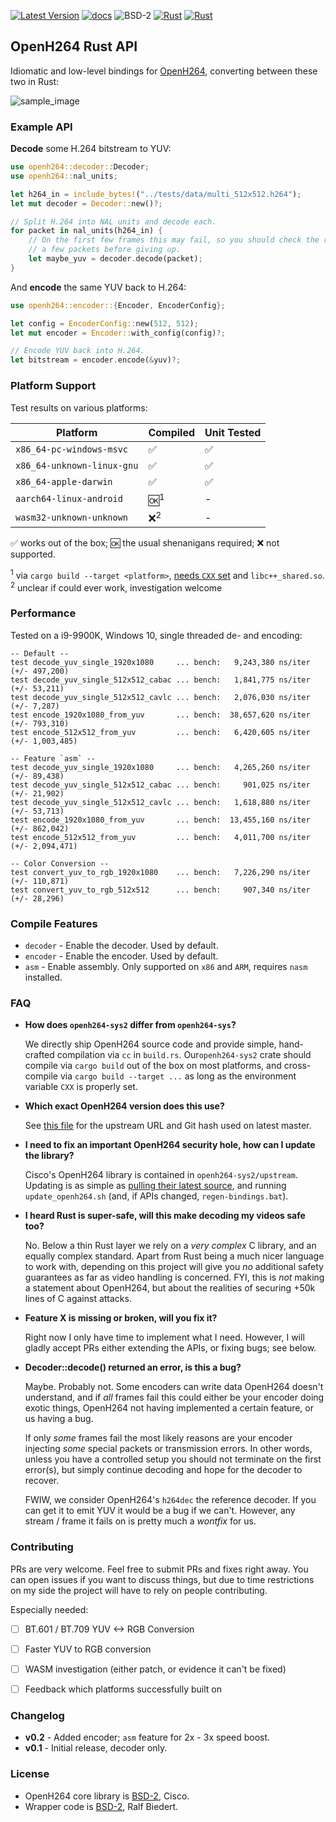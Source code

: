 
[![Latest Version]][crates.io]
[![docs]][docs.rs]
![BSD-2]
[![Rust](https://img.shields.io/badge/rust-1.53%2B-blue.svg?maxAge=3600)](https://github.com/ralfbiedert/openh264-rust)
[![Rust](https://github.com/ralfbiedert/openh264-rust/actions/workflows/rust.yml/badge.svg)](https://github.com/ralfbiedert/openh264-rust/actions/workflows/rust.yml)

## OpenH264 Rust API

Idiomatic and low-level bindings for [OpenH264](https://github.com/cisco/openh264), converting between these two in Rust:

![sample_image](https://media.githubusercontent.com/media/ralfbiedert/openh264-rust/master/gfx/title3.jpg)


### Example API

**Decode** some H.264 bitstream to YUV:
```rust
use openh264::decoder::Decoder;
use openh264::nal_units;

let h264_in = include_bytes!("../tests/data/multi_512x512.h264");
let mut decoder = Decoder::new()?;

// Split H.264 into NAL units and decode each.
for packet in nal_units(h264_in) {
    // On the first few frames this may fail, so you should check the result
    // a few packets before giving up.
    let maybe_yuv = decoder.decode(packet);
}
```


And **encode** the same YUV back to H.264:
```rust
use openh264::encoder::{Encoder, EncoderConfig};

let config = EncoderConfig::new(512, 512);
let mut encoder = Encoder::with_config(config)?;

// Encode YUV back into H.264.
let bitstream = encoder.encode(&yuv)?;
```

### Platform Support

Test results on various platforms:

| Platform | Compiled | Unit Tested |
| --- | --- | --- |
| `x86_64-pc-windows-msvc` | ✅ | ✅ |
| `x86_64-unknown-linux-gnu` | ✅ | ✅ |
| `x86_64-apple-darwin` | ✅ | ✅ |
| `aarch64-linux-android` | 🆗<sup>1</sup>  | - |
| `wasm32-unknown-unknown` | ❌<sup>2</sup> | - |

✅ works out of the box;
🆗 the usual shenanigans required;
❌ not supported.

<sup>1</sup> via `cargo build --target <platform>`, [needs `CXX` set](https://cheats.rs/#cross-compilation) and `libc++_shared.so`. <br/>
<sup>2</sup> unclear if could ever work, investigation welcome


### Performance

Tested on a i9-9900K, Windows 10, single threaded de- and encoding:

```
-- Default --
test decode_yuv_single_1920x1080     ... bench:   9,243,380 ns/iter (+/- 497,200)
test decode_yuv_single_512x512_cabac ... bench:   1,841,775 ns/iter (+/- 53,211)
test decode_yuv_single_512x512_cavlc ... bench:   2,076,030 ns/iter (+/- 7,287)
test encode_1920x1080_from_yuv       ... bench:  38,657,620 ns/iter (+/- 793,310)
test encode_512x512_from_yuv         ... bench:   6,420,605 ns/iter (+/- 1,003,485)

-- Feature `asm` --
test decode_yuv_single_1920x1080     ... bench:   4,265,260 ns/iter (+/- 89,438)
test decode_yuv_single_512x512_cabac ... bench:     901,025 ns/iter (+/- 21,902)
test decode_yuv_single_512x512_cavlc ... bench:   1,618,880 ns/iter (+/- 53,713)
test encode_1920x1080_from_yuv       ... bench:  13,455,160 ns/iter (+/- 862,042)
test encode_512x512_from_yuv         ... bench:   4,011,700 ns/iter (+/- 2,094,471)

-- Color Conversion --
test convert_yuv_to_rgb_1920x1080    ... bench:   7,226,290 ns/iter (+/- 110,871)
test convert_yuv_to_rgb_512x512      ... bench:     907,340 ns/iter (+/- 28,296)
```

### Compile Features

- `decoder` - Enable the decoder. Used by default.
- `encoder` - Enable the encoder. Used by default.
- `asm` - Enable assembly. Only supported on `x86` and `ARM`, requires `nasm` installed.

### FAQ

- **How does `openh264-sys2` differ from `openh264-sys`?**

  We directly ship OpenH264 source code and provide simple, hand-crafted compilation via `cc` in `build.rs`. Our`openh264-sys2` crate should compile via `cargo build` out of the box on most platforms, and cross-compile via `cargo build --target ...` as
  long as the environment variable `CXX` is properly set.

- **Which exact OpenH264 version does this use?**

  See [this file](https://github.com/ralfbiedert/openh264-rust/tree/master/openh264-sys2/upstream/VERSION) for the upstream URL and Git hash used on latest master.

- **I need to fix an important OpenH264 security hole, how can I update the library?**

  Cisco's OpenH264 library is contained in `openh264-sys2/upstream`. Updating is as simple as [pulling their latest source](https://github.com/cisco/openh264),
  and running `update_openh264.sh` (and, if APIs changed, `regen-bindings.bat`).


- **I heard Rust is super-safe, will this make decoding my videos safe too?**

  No. Below a thin Rust layer we rely on a _very complex_ C library, and an equally complex standard. Apart from Rust being a
  much nicer language to work with, depending on this  project will give you _no_ additional safety guarantees as far as video
  handling is concerned. FYI, this is _not_ making a statement about OpenH264, but about the realities of securing +50k lines
  of C against attacks.


- **Feature X is missing or broken, will you fix it?**

  Right now I only have time to implement what I need. However, I will gladly accept PRs either extending the APIs, or fixing bugs; see below.


- **Decoder::decode() returned an error, is this a bug?**

  Maybe. Probably not. Some encoders can write data OpenH264 doesn't understand, and if _all_ frames fail this could either
  be your encoder doing exotic things, OpenH264 not having implemented a certain feature, or
  us having a bug.

  If only _some_ frames fail the most likely reasons are your encoder injecting _some_ special
  packets or transmission errors. In other words, unless you have a controlled setup you should not terminate on
  the first error(s), but simply continue decoding and hope for the decoder to recover.

  FWIW, we consider OpenH264's `h264dec` the reference decoder. If you can get it to emit YUV it would be a bug
  if we can't. However, any stream / frame it fails on is pretty much a _wontfix_ for us.

### Contributing

PRs are very welcome. Feel free to submit PRs and fixes right away. You can open issues if you want to discuss things, but due to time restrictions on my side the project will have to rely on people contributing.

Especially needed:

- [ ] BT.601 / BT.709 YUV <-> RGB Conversion
- [ ] Faster YUV to RGB conversion
- [ ] WASM investigation (either patch, or evidence it can't be fixed)
- [ ] Feedback which platforms successfully built on


### Changelog

- **v0.2** - Added encoder; `asm` feature for 2x - 3x speed boost.
- **v0.1** - Initial release, decoder only.

### License

- OpenH264 core library is [BSD-2](openh264-sys2/upstream/LICENSE), Cisco.
- Wrapper code is [BSD-2](https://opensource.org/licenses/BSD-2-Clause), Ralf Biedert.

[Latest Version]: https://img.shields.io/crates/v/openh264.svg
[crates.io]: https://crates.io/crates/openh264
[BSD-2]: https://img.shields.io/badge/license-BSD2-blue.svg
[docs]: https://docs.rs/openh264/badge.svg
[docs.rs]: https://docs.rs/openh264/
